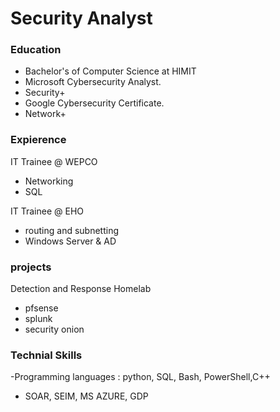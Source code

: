 # Security Analyst

### Education
- Bachelor's of Computer Science at HIMIT
- Microsoft Cybersecurity Analyst.
- Security+
- Google Cybersecurity Certificate.
- Network+

### Expierence 
IT Trainee @ WEPCO
- Networking
- SQL
  
IT Trainee @ EHO
- routing and subnetting
- Windows Server & AD

### projects 
Detection and Response Homelab
- pfsense
- splunk
- security onion

### Technial Skills
-Programming languages : python, SQL, Bash, PowerShell,C++
- SOAR, SEIM, MS AZURE, GDP

